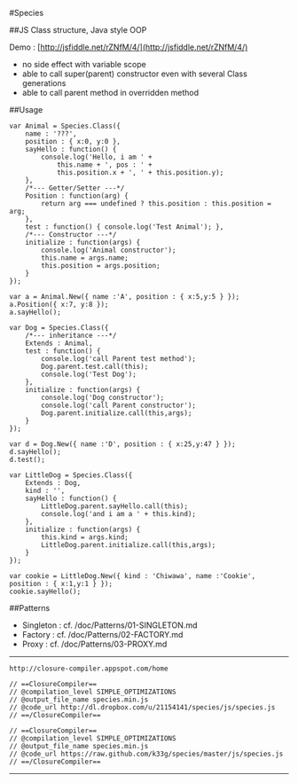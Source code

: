 #Species

##JS Class structure, Java style OOP


Demo : [http://jsfiddle.net/rZNfM/4/](http://jsfiddle.net/rZNfM/4/)

- no side effect with variable scope
- able to call super(parent) constructor even with several Class generations
- able to call parent method in overridden method

##Usage

    var Animal = Species.Class({
        name : '???',
        position : { x:0, y:0 },
        sayHello : function() {
            console.log('Hello, i am ' +
                this.name + ', pos : ' +
                this.position.x + ', ' + this.position.y);
        },
        /*--- Getter/Setter ---*/
        Position : function(arg) {
            return arg === undefined ? this.position : this.position = arg;
        },
        test : function() { console.log('Test Animal'); },
        /*--- Constructor ---*/
        initialize : function(args) {
            console.log('Animal constructor');
            this.name = args.name;
            this.position = args.position;
        }
    });

    var a = Animal.New({ name :'A', position : { x:5,y:5 } });
    a.Position({ x:7, y:8 });
    a.sayHello();

    var Dog = Species.Class({
        /*--- inheritance ---*/
        Extends : Animal,
        test : function() {
            console.log('call Parent test method');
            Dog.parent.test.call(this);
            console.log('Test Dog');
        },
        initialize : function(args) {
            console.log('Dog constructor');
            console.log('call Parent constructor');
            Dog.parent.initialize.call(this,args);
        }
    });

    var d = Dog.New({ name :'D', position : { x:25,y:47 } });
    d.sayHello();
    d.test();

    var LittleDog = Species.Class({
        Extends : Dog,
        kind : '',
        sayHello : function() {
            LittleDog.parent.sayHello.call(this);
            console.log('and i am a ' + this.kind);
        },
        initialize : function(args) {
            this.kind = args.kind;
            LittleDog.parent.initialize.call(this,args);
        }
    });

    var cookie = LittleDog.New({ kind : 'Chiwawa', name :'Cookie', position : { x:1,y:1 } });
    cookie.sayHello();

##Patterns

- Singleton : cf. /doc/Patterns/01-SINGLETON.md
- Factory : cf. /doc/Patterns/02-FACTORY.md
- Proxy : cf. /doc/Patterns/03-PROXY.md

- - -

    http://closure-compiler.appspot.com/home

    // ==ClosureCompiler==
    // @compilation_level SIMPLE_OPTIMIZATIONS
    // @output_file_name species.min.js
    // @code_url http://dl.dropbox.com/u/21154141/species/js/species.js
    // ==/ClosureCompiler==

    // ==ClosureCompiler==
    // @compilation_level SIMPLE_OPTIMIZATIONS
    // @output_file_name species.min.js
    // @code_url https://raw.github.com/k33g/species/master/js/species.js
    // ==/ClosureCompiler==


- - -